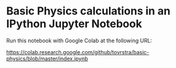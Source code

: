 # Basic Physics calculations in an IPython Jupyter Notebook

Run this notebook with Google Colab at the following URL:

https://colab.research.google.com/github/tovrstra/basic-physics/blob/master/index.ipynb

